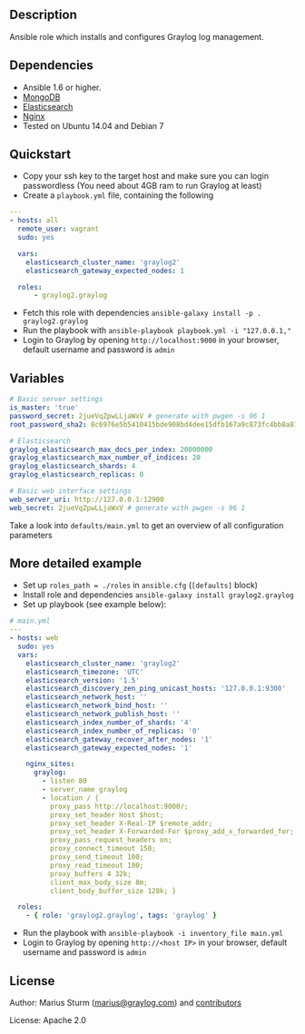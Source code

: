 Description
-----------

Ansible role which installs and configures Graylog log management.


Dependencies
------------

- Ansible 1.6 or higher.
- [MongoDB](https://github.com/lesmyrmidons/ansible-role-mongodb)
- [Elasticsearch](https://github.com/f500/ansible-elasticsearch)
- [Nginx](https://github.com/jdauphant/ansible-role-nginx)
- Tested on Ubuntu 14.04 and Debian 7

Quickstart
----------

- Copy your ssh key to the target host and make sure you can login passwordless (You need about 4GB ram to run Graylog at least)
- Create a `playbook.yml` file, containing the following

```yaml
---
- hosts: all
  remote_user: vagrant
  sudo: yes

  vars:
    elasticsearch_cluster_name: 'graylog2'
    elasticsearch_gateway_expected_nodes: 1

  roles:
      - graylog2.graylog
```

- Fetch this role with dependencies `ansible-galaxy install -p . graylog2.graylog`
- Run the playbook with `ansible-playbook playbook.yml -i "127.0.0.1,"`
- Login to Graylog by opening `http://localhost:9000` in your browser, default username and password is `admin`

Variables
--------

```yaml
# Basic server settings
is_master: 'true'
password_secret: 2jueVqZpwLLjaWxV # generate with pwgen -s 96 1
root_password_sha2: 8c6976e5b5410415bde908bd4dee15dfb167a9c873fc4bb8a81f6f2ab448a918

# Elasticsearch
graylog_elasticsearch_max_docs_per_index: 20000000
graylog_elasticsearch_max_number_of_indices: 20
graylog_elasticsearch_shards: 4
graylog_elasticsearch_replicas: 0

# Basic web interface settings
web_server_uri: http://127.0.0.1:12900
web_secret: 2jueVqZpwLLjaWxV # generate with pwgen -s 96 1
```

Take a look into `defaults/main.yml` to get an overview of all configuration parameters

More detailed example
---------------------

- Set up `roles_path = ./roles` in `ansible.cfg` (`[defaults]` block)
- Install role and dependencies `ansible-galaxy install graylog2.graylog`
- Set up playbook (see example below):

```yaml
# main.yml
---
- hosts: web
  sudo: yes
  vars:
    elasticsearch_cluster_name: 'graylog2'
    elasticsearch_timezone: 'UTC'
    elasticsearch_version: '1.5'
    elasticsearch_discovery_zen_ping_unicast_hosts: '127.0.0.1:9300'
    elasticsearch_network_host: ''
    elasticsearch_network_bind_host: ''
    elasticsearch_network_publish_host: ''
    elasticsearch_index_number_of_shards: '4'
    elasticsearch_index_number_of_replicas: '0'
    elasticsearch_gateway_recover_after_nodes: '1'
    elasticsearch_gateway_expected_nodes: '1'

    nginx_sites:
      graylog:
        - listen 80
        - server_name graylog
        - location / {
          proxy_pass http://localhost:9000/;
          proxy_set_header Host $host;
          proxy_set_header X-Real-IP $remote_addr;
          proxy_set_header X-Forwarded-For $proxy_add_x_forwarded_for;
          proxy_pass_request_headers on;
          proxy_connect_timeout 150;
          proxy_send_timeout 100;
          proxy_read_timeout 100;
          proxy_buffers 4 32k;
          client_max_body_size 8m;
          client_body_buffer_size 128k; }

  roles:
    - { role: 'graylog2.graylog', tags: 'graylog' }
```
- Run the playbook with `ansible-playbook -i inventory_file main.yml`
- Login to Graylog by opening `http://<host IP>` in your browser, default username and password is `admin`

License
-------

Author: Marius Sturm (<marius@graylog.com>) and [contributors](https://github.com/Graylog2/graylog2-ansible-role/graphs/contributors)

License: Apache 2.0
